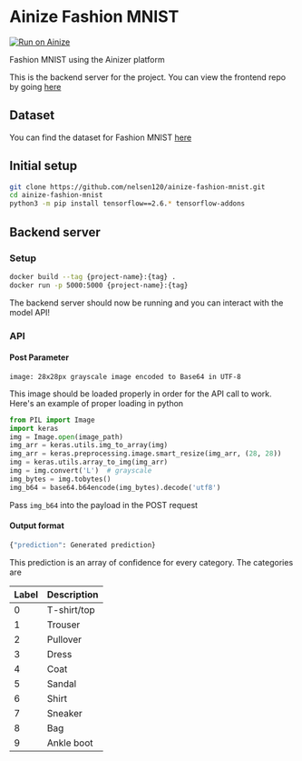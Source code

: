 # Ainize Fashion MNIST

[![Run on Ainize](https://ainize.ai/images/run_on_ainize_button.svg)](https://ainize.ai/nelsen129/ainize-fashion-mnist?branch=main)

Fashion MNIST using the Ainizer platform

This is the backend server for the project. You can view the frontend repo by going [here](https://github.com/nelsen129/ainize-fashion-mnist-frontend)

## Dataset

You can find the dataset for Fashion MNIST [here](https://github.com/zalandoresearch/fashion-mnist)

## Initial setup

```bash
git clone https://github.com/nelsen120/ainize-fashion-mnist.git
cd ainize-fashion-mnist
python3 -m pip install tensorflow==2.6.* tensorflow-addons
```

## Backend server

### Setup

```bash
docker build --tag {project-name}:{tag} . 
docker run -p 5000:5000 {project-name}:{tag}
```

The backend server should now be running and you can interact with the model API!

### API 

#### Post Parameter

```
image: 28x28px grayscale image encoded to Base64 in UTF-8
```

This image should be loaded properly in order for the API call to work. 
Here's an example of proper loading in python

```python
from PIL import Image
import keras
img = Image.open(image_path)
img_arr = keras.utils.img_to_array(img)
img_arr = keras.preprocessing.image.smart_resize(img_arr, (28, 28))
img = keras.utils.array_to_img(img_arr)
img = img.convert('L')  # grayscale
img_bytes = img.tobytes()
img_b64 = base64.b64encode(img_bytes).decode('utf8')
```

Pass `img_b64` into the payload in the POST request

#### Output format

```python
{"prediction": Generated prediction}
```

This prediction is an array of confidence for every category. The categories are

| Label | Description |
| --- | --- |
| 0 | T-shirt/top |
| 1 | Trouser |
| 2 | Pullover |
| 3 | Dress |
| 4 | Coat |
| 5 | Sandal |
| 6 | Shirt |
| 7 | Sneaker |
| 8 | Bag |
| 9 | Ankle boot |
